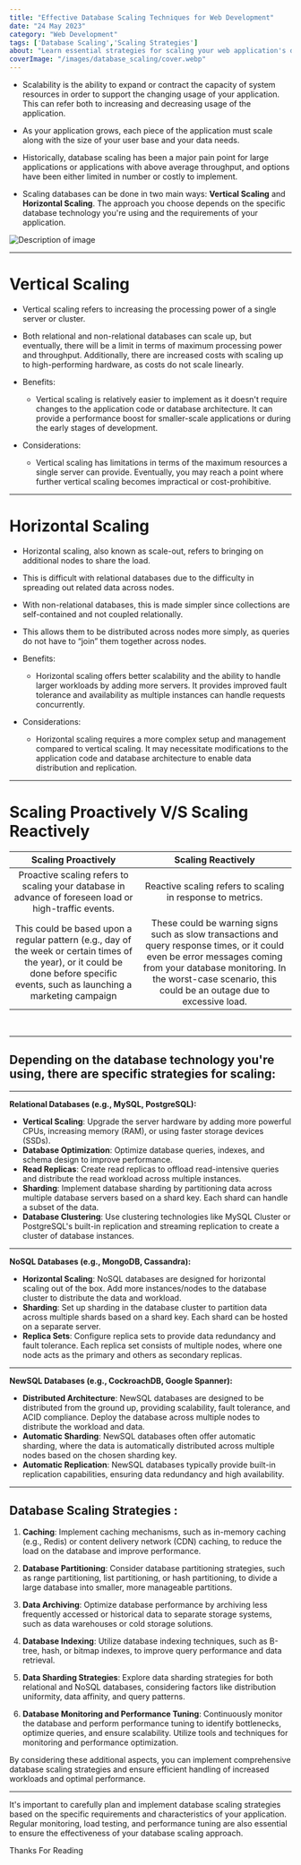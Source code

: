 ```yaml
---
title: "Effective Database Scaling Techniques for Web Development"
date: "24 May 2023"
category: "Web Development"
tags: ['Database Scaling','Scaling Strategies']
about: "Learn essential strategies for scaling your web application's database to accommodate a growing user base of 10 million users. Scaling databases can be achieved through two primary methods: vertical scaling and horizontal scaling. This article provides valuable insights into selecting the most suitable approach based on your database technology and application requirements, ensuring seamless scalability for your web development projects."
coverImage: "/images/database_scaling/cover.webp"
---
```


- Scalability is the ability to expand or contract the capacity of system resources in order to support the changing usage of your application. This can refer both to increasing and decreasing usage of the application.

- As your application grows, each piece of the application must scale along with the size of your user base and your data needs. 

- Historically, database scaling has been a major pain point for large applications or applications with above average throughput, and options have been either limited in number or costly to implement.

- Scaling databases can be done in two main ways: **Vertical Scaling** and **Horizontal Scaling**. The approach you choose depends on the specific database technology you're using and the requirements of your application.


![Description of image](/images/db_scaling/db_scaling.png)
<br>

___

# Vertical Scaling
- Vertical scaling refers to increasing the processing power of a single server or cluster. 
- Both relational and non-relational databases can scale up, but eventually, there will be a limit in terms of maximum processing power and throughput. Additionally, there are increased costs with scaling up to high-performing hardware, as costs do not scale linearly.

- Benefits: 
    - Vertical scaling is relatively easier to implement as it doesn't require changes to the application code or database architecture. It can provide a performance boost for smaller-scale applications or during the early stages of development.
- Considerations: 
    - Vertical scaling has limitations in terms of the maximum resources a single server can provide. Eventually, you may reach a point where further vertical scaling becomes impractical or cost-prohibitive.
___
# Horizontal Scaling
- Horizontal scaling, also known as scale-out, refers to bringing on additional nodes to share the load. 
- This is difficult with relational databases due to the difficulty in spreading out related data across nodes. 
- With non-relational databases, this is made simpler since collections are self-contained and not coupled relationally. 
- This allows them to be distributed across nodes more simply, as queries do not have to “join” them together across nodes.

- Benefits: 
    - Horizontal scaling offers better scalability and the ability to handle larger workloads by adding more servers. It provides improved fault tolerance and availability as multiple instances can handle requests concurrently.
- Considerations: 
    - Horizontal scaling requires a more complex setup and management compared to vertical scaling. It may necessitate modifications to the application code and database architecture to enable data distribution and replication.

___
# Scaling Proactively V/S Scaling Reactively

| Scaling Proactively | Scaling Reactively |
| :-----------: | :-----------: |
| Proactive scaling refers to scaling your database in advance of foreseen load or high-traffic events. | Reactive scaling refers to scaling in response to metrics. |
| This could be based upon a regular pattern (e.g., day of the week or certain times of the year), or it could be done before specific events, such as launching a marketing campaign | These could be warning signs such as slow transactions and query response times, or it could even be error messages coming from your database monitoring. In the worst-case scenario, this could be an outage due to excessive load. |

<br>

___ 

## **Depending on the database technology you're using, there are specific strategies for scaling:**

___
**Relational Databases (e.g., MySQL, PostgreSQL):**
- **Vertical Scaling**: Upgrade the server hardware by adding more powerful CPUs, increasing memory (RAM), or using faster storage devices (SSDs).
- **Database Optimization**: Optimize database queries, indexes, and schema design to improve performance.
- **Read Replicas**: Create read replicas to offload read-intensive queries and distribute the read workload across multiple instances.
- **Sharding**: Implement database sharding by partitioning data across multiple database servers based on a shard key. Each shard can handle a subset of the data.
- **Database Clustering**: Use clustering technologies like MySQL Cluster or PostgreSQL's built-in replication and streaming replication to create a cluster of database instances.
___

**NoSQL Databases (e.g., MongoDB, Cassandra):**

- **Horizontal Scaling**: NoSQL databases are designed for horizontal scaling out of the box. Add more instances/nodes to the database cluster to distribute the data and workload.
- **Sharding**: Set up sharding in the database cluster to partition data across multiple shards based on a shard key. Each shard can be hosted on a separate server.
- **Replica Sets**: Configure replica sets to provide data redundancy and fault tolerance. Each replica set consists of multiple nodes, where one node acts as the primary and others as secondary replicas.

___

**NewSQL Databases (e.g., CockroachDB, Google Spanner):**

- **Distributed Architecture**: NewSQL databases are designed to be distributed from the ground up, providing scalability, fault tolerance, and ACID compliance. Deploy the database across multiple nodes to distribute the workload and data.
- **Automatic Sharding**: NewSQL databases often offer automatic sharding, where the data is automatically distributed across multiple nodes based on the chosen sharding key.
- **Automatic Replication**: NewSQL databases typically provide built-in replication capabilities, ensuring data redundancy and high availability.
___
## Database Scaling Strategies :

1. **Caching**: Implement caching mechanisms, such as in-memory caching (e.g., Redis) or content delivery network (CDN) caching, to reduce the load on the database and improve performance.

2. **Database Partitioning**: Consider database partitioning strategies, such as range partitioning, list partitioning, or hash partitioning, to divide a large database into smaller, more manageable partitions.

3. **Data Archiving**: Optimize database performance by archiving less frequently accessed or historical data to separate storage systems, such as data warehouses or cold storage solutions.

4. **Database Indexing**: Utilize database indexing techniques, such as B-tree, hash, or bitmap indexes, to improve query performance and data retrieval.

5. **Data Sharding Strategies**: Explore data sharding strategies for both relational and NoSQL databases, considering factors like distribution uniformity, data affinity, and query patterns.

6. **Database Monitoring and Performance Tuning**: Continuously monitor the database and perform performance tuning to identify bottlenecks, optimize queries, and ensure scalability. Utilize tools and techniques for monitoring and performance optimization.

By considering these additional aspects, you can implement comprehensive database scaling strategies and ensure efficient handling of increased workloads and optimal performance.
___

It's important to carefully plan and implement database scaling strategies based on the specific requirements and characteristics of your application. Regular monitoring, load testing, and performance tuning are also essential to ensure the effectiveness of your database scaling approach.

Thanks For Reading 

<br>
<br>
